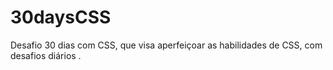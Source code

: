 # 30daysCSS
Desafio 30 dias com CSS, que visa aperfeiçoar as habilidades de CSS, com desafios diários .
